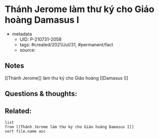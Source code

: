 # Thánh Jerome làm thư ký cho Giáo hoàng Damasus I

- metadata
	- UID: P-210731-2058
	- tags: #created/2021/Jul/31, #permanent/fact 
	- source: 

## Notes
[[Thánh Jerome]] làm thư ký cho Giáo hoàng [[Damasus I]]

## Questions & thoughts:

## Related:
```dataview
list
from [[Thánh Jerome làm thư ký cho Giáo hoàng Damasus I]]
sort file.name asc
```
